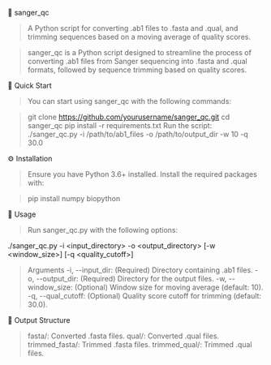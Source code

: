 🧬 sanger_qc
>A Python script for converting .ab1 files to .fasta and .qual, and trimming sequences based on a moving average of quality scores.

>sanger_qc is a Python script designed to streamline the process of converting .ab1 files from Sanger sequencing into .fasta and .qual formats, followed by sequence trimming based on quality scores.

🚀 Quick Start
>You can start using sanger_qc with the following commands:

>git clone https://github.com/yourusername/sanger_qc.git
>cd sanger_qc
>pip install -r requirements.txt
>Run the script:
>./sanger_qc.py -i /path/to/ab1_files -o /path/to/output_dir -w 10 -q 30.0

⚙️ Installation
>Ensure you have Python 3.6+ installed. Install the required packages with:

>pip install numpy biopython

🔧 Usage
>Run sanger_qc.py with the following options:

./sanger_qc.py -i <input_directory> -o <output_directory> [-w <window_size>] [-q <quality_cutoff>]
>Arguments
>-i, --input_dir: (Required) Directory containing .ab1 files.
>-o, --output_dir: (Required) Directory for the output files.
>-w, --window_size: (Optional) Window size for moving average (default: 10).
>-q, --qual_cutoff: (Optional) Quality score cutoff for trimming (default: 30.0).
 
📂 Output Structure
>fasta/: Converted .fasta files.
>qual/: Converted .qual files.
>trimmed_fasta/: Trimmed .fasta files.
>trimmed_qual/: Trimmed .qual files.

